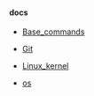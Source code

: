 #### docs

- [Base_commands](docs/base_commands.md)  

- [Git](docs/git.md) 

- [Linux_kernel](docs/Linux_kernel.md) 

- [os](docs/os.md) 